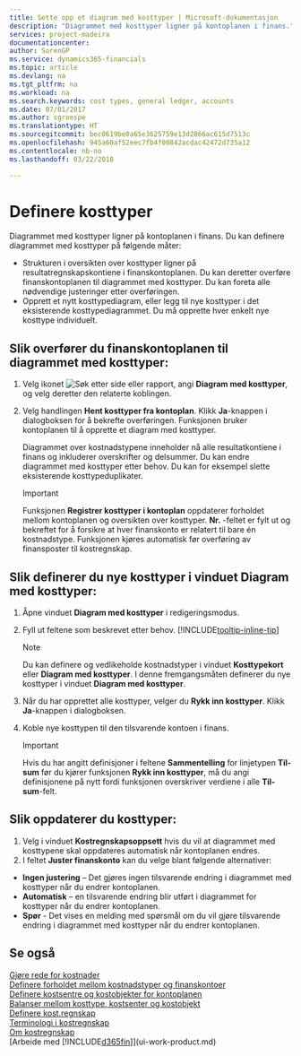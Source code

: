 ```yaml
---
title: Sette opp et diagram med kosttyper | Microsoft-dokumentasjon
description: "Diagrammet med kosttyper ligner på kontoplanen i finans."
services: project-madeira
documentationcenter: 
author: SorenGP
ms.service: dynamics365-financials
ms.topic: article
ms.devlang: na
ms.tgt_pltfrm: na
ms.workload: na
ms.search.keywords: cost types, general ledger, accounts
ms.date: 07/01/2017
ms.author: sgroespe
ms.translationtype: HT
ms.sourcegitcommit: bec0619be0a65e3625759e13d2866ac615d7513c
ms.openlocfilehash: 945a60af52eec7fb4f00842acdac42472d735a12
ms.contentlocale: nb-no
ms.lasthandoff: 03/22/2018

---
```

# <a name="set-up-cost-types"></a>Definere kosttyper
Diagrammet med kosttyper ligner på kontoplanen i finans. Du kan definere diagrammet med kosttyper på følgende måter:  

-   Strukturen i oversikten over kosttyper ligner på resultatregnskapskontiene i finanskontoplanen. Du kan deretter overføre finanskontoplanen til diagrammet med kosttyper. Du kan foreta alle nødvendige justeringer etter overføringen.  
-   Opprett et nytt kosttypediagram, eller legg til nye kosttyper i det eksisterende kosttypediagrammet. Du må opprette hver enkelt nye kosttype individuelt.  

## <a name="to-transfer-the-general-ledger-chart-of-accounts-to-the-chart-of-cost-types"></a>Slik overfører du finanskontoplanen til diagrammet med kosttyper:  
1.  Velg ikonet ![Søk etter side eller rapport](media/ui-search/search_small.png "Søk etter side eller rapport"), angi **Diagram med kosttyper**, og velg deretter den relaterte koblingen.  
2.  Velg handlingen **Hent kosttyper fra kontoplan**. Klikk **Ja**-knappen i dialogboksen for å bekrefte overføringen. Funksjonen bruker kontoplanen til å opprette et diagram med kosttyper.  

    Diagrammet over kostnadstypene inneholder nå alle resultatkontiene i finans og inkluderer overskrifter og delsummer. Du kan endre diagrammet med kosttyper etter behov. Du kan for eksempel slette eksisterende kosttypeduplikater.  

    > [!IMPORTANT]  
    >  Funksjonen **Registrer kosttyper i kontoplan** oppdaterer forholdet mellom kontoplanen og oversikten over kosttyper. **Nr.** -feltet er fylt ut og bekreftet for å forsikre at hver finanskonto er relatert til bare én kostnadstype. Funksjonen kjøres automatisk før overføring av finansposter til kostregnskap.  

## <a name="to-set-up-new-cost-types-in-the-chart-of-cost-types-window"></a>Slik definerer du nye kosttyper i vinduet Diagram med kosttyper:  
1.  Åpne vinduet **Diagram med kosttyper** i redigeringsmodus.  
2.  Fyll ut feltene som beskrevet etter behov. [!INCLUDE[tooltip-inline-tip](includes/tooltip-inline-tip_md.md)]

    > [!NOTE]  
    >  Du kan definere og vedlikeholde kostnadstyper i vinduet **Kosttypekort** eller **Diagram med kosttyper**. I denne fremgangsmåten definerer du nye kosttyper i vinduet **Diagram med kosttyper**.

3.  Når du har opprettet alle kosttyper, velger du **Rykk inn kosttyper**. Klikk **Ja**-knappen i dialogboksen.  
4.  Koble nye kosttypen til den tilsvarende kontoen i finans.  

    > [!IMPORTANT]  
    >  Hvis du har angitt definisjoner i feltene **Sammentelling** for linjetypen **Til-sum** før du kjører funksjonen **Rykk inn kosttyper**, må du angi definisjonene på nytt fordi funksjonen overskriver verdiene i alle **Til-sum**-felt.  

## <a name="to-update-cost-types"></a>Slik oppdaterer du kosttyper:  
1.  Velg i vinduet **Kostregnskapsoppsett** hvis du vil at diagrammet med kosttypene skal oppdateres automatisk når kontoplanen endres.  
2.  I feltet **Juster finanskonto** kan du velge blant følgende alternativer:  

- **Ingen justering** – Det gjøres ingen tilsvarende endring i diagrammet med kosttyper når du endrer kontoplanen.  
- **Automatisk** – en tilsvarende endring blir utført i diagrammet for kosttyper når du endrer kontoplanen.  
- **Spør** - Det vises en melding med spørsmål om du vil gjøre tilsvarende endring i diagrammet med kosttyper når du endrer kontoplanen.  

## <a name="see-also"></a>Se også  
[Gjøre rede for kostnader](finance-manage-cost-accounting.md)  
[Definere forholdet mellom kostnadstyper og finanskontoer](finance-defining-the-relationship-between-cost-types-and-general-ledger-accounts.md)   
[Definere kostsentre og kostobjekter for kontoplanen](finance-defining-cost-centers-and-cost-objects-for-chart-of-accounts.md)   
[Balanser mellom kosttype, kostsenter og kostobjekt](finance-balances-between-cost-type-cost-center-and-cost-object.md)   
[Definere kost.regnskap](finance-set-up-cost-accounting.md)   
[Terminologi i kostregnskap](finance-terminology-in-cost-accounting.md)   
[Om kostregnskap](finance-about-cost-accounting.md)  
[Arbeide med [!INCLUDE[d365fin](includes/d365fin_md.md)]](ui-work-product.md)

